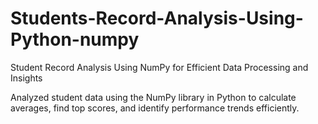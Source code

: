 # Students-Record-Analysis-Using-Python-numpy

Student Record Analysis Using NumPy for Efficient Data Processing and Insights

Analyzed student data using the NumPy library in Python to calculate averages, find top scores, and identify performance trends efficiently.
